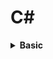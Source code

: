 # C# 

<div style="width:1000px;margin:auto">
<details><summary><b>Basic</b></summary>
<details><summary><b>Input / Output</b></summary>
```csharp
// Reading input from user.
string name = Console.ReadLine();
int num = int.Parse(Console.ReadLine());   // parse the string into integer.
# Handle if user doesn't provide an integer
int x = 0;
int.TryParse(Console.ReadLine(), out x);

// Printing the output
Console.WriteLine("Hello " + name);
Console.Write("Hello {0}", name);
```
</details>

<details><summary><b>Data Types</b></summary>
```csharp
byte ByteNumber = 123;   // 1 byte (0 --> 255)
sbyte SByteNum  = -12;    // 1 byte (-128 --> 127)


short shortNumber = 2;    // 2 bytes (-32,768 --> 32,768)
ushort UshortNum = 12;   // 2 bytes (0 --> 65,535)

int intNumber = 10;          // 4 bytes (-2,147,483,648 --> 2,147,483,648)
uint UintNum =  120;        // 4 bytes (0 --> 4,294,967,295)

long LongNum = 213;       // 8 bytes (-9,223,372,036,854,775,808 --> +9,223,...)
ulong ULongNum = 12;     // 8 bytes (0 --> 18,446,744,073,709,551,615)

float floatNumber = 10.123f;       // 4 bytes.
double douNumber = 121.234d;	// 8 bytes.
decimal decNumber = 123m;		// 16 bytes.

string name = "Mosaab";
char character = 'M';

bool condition = true;

// Let C# determine the type of data.
// using "var" keyword.
var test = 1000;
```
</details>

<details><summary><b>Casting</b></summary>
```csharp
int intNumber = 10;
float floatNumber = 10.123f;
double douNumber = 121.234d;
string name = "";

# First way.
name = intNumber.ToString();

# Second way: using Convert class.
searialNo = Convert.ToInt32 (anyNo);

# Third way: direct casting.
searialNo = (int)anyNo;
```
</details>

<details><summary><b>DateTime</b></summary>
```csharp
# DateTime
DateTime myDate = new DateTime(2020, 5, 25);
DateTime myDate = DateTime.Today;
DateTime myDate = DateTime.Now;

# Show DateTime 
Console.WriteLine(myDate.ToShortDateString());  // show only the date (short format).
Console.WriteLine(myDate.ToShortTimeString());  // show only the time (short format).
Console.WriteLine(myDate.ToLongDateString());   // (long format)
Console.WriteLine(myDate.ToLongTimeString());   // (long format)

# Formatted datetime.
string formattedDate = string.Format("Date is {0: yyyy MMMM dddd HH mm ss tt}", myDate);
Console.WriteLine(formattedDate);
```
</details>

<details><summary><b>If Condition</b></summary>
```csharp
if (num1 > num2)
{
	Console.WriteLine ("Num1 is larger than Num2");
}
else if (num1 < num2)
{
	Console.WriteLine ("Num1 is less than Num2");
}
else
{
	Console.WriteLine ("Num1 equals Num2");
}
```
</details>

<details><summary><b>Constants</b></summary>
```csharp
const double gravity = 9.8d;
```
</details>

<details><summary><b>String Manipulations</b></summary>
```csharp
string movieName = "       Lord of the RingS      ";

// Indexing
Console.WriteLine (movieName[12]);

// Trim
Console.WriteLine (movieName.Trim());

// Upper Case
Console.WriteLine (movieName.ToUpper ().Trim ());

// Lower Case
Console.WriteLine (movieName.Trim ().ToLower ());

// Length
Console.WriteLine (movieName.Length);

// Replace
Console.WriteLine (movieName.Replace ('l', 'L').Trim ());

// Index of 
Console.WriteLine (movieName.IndexOf ('o'));

// Last Index of
Console.WriteLine (movieName.LastIndexOf ('o')); 

// Substring
Console.WriteLine (movieName.Trim().Substring (5, 2));

// Remove after Index
Console.WriteLine (movieName.Trim().Remove (4));

// Insert
Console.WriteLine (movieName.Trim().Insert (0, "Added "));
```
</details>

<details><summary><b>Escape Characters</b></summary>
```csharp
// Ignore the special characters.
string path = @"C:\nami\tark";

// Don't ignore the special characters.
string path = "C:\\nami\\tark"
```
</details>

<details><summary><b>String Interpolation</b></summary>
```csharp
string name = "Mosaab";

Console.WriteLine("Welcome " + name);
Console.WriteLine("Welcome {0}", name);
Console.WriteLine($"Welcome {name}");
```
</details>

<details><summary><b>Loops</b></summary>
```csharp
// For Loop
for(int i = 0; i <= 10; i++) {
	Console.WriteLine (i);
}

// While Loop
int x = 5;
while (x <= 10) {
	Console.WriteLine (x++);
}
```
</details>

<details><summary><b>Math</b></summary>
```csharp
double x = 4.226d;

// Ceiling
Console.WriteLine($"Ceiling: {Math.Ceiling(x)}");

// Floor
Console.WriteLine($"Floor: {Math.Floor(x)}");

// Round
Console.WriteLine($"Round: {Math.Round(x, 2)}");

// Truncate
Console.WriteLine($"Truncate: {Math.Truncate(x)}");

// Max
Console.WriteLine($"Max: {Math.Max(x, y)}");

// Min
Console.WriteLine($"Min: {Math.Min(x, y)}");

// Sqrt
Console.WriteLine($"Sqrt: {Math.Sqrt(y)}");

// POW
Console.WriteLine($"Pow: {Math.Pow(2, 2)}");
```
</details>

<details><summary><b>Random</b></summary>
```csharp
// Random Integer.
Random rand = new Random();
int x = 0;
x = rand.Next(1, 13);
Console.WriteLine("Month: " + x);

// Random Float
double y = 0;
y = rand.NextDouble() * 10;
Console.WriteLine("Random Double: " + y);
```
</details>

<details><summary><b>Array</b></summary>
<h4>Arrays</h4>
```csharp
// Instansiate an array
int[] nums = new int[5] { 1, 2, 3, 4, 5 };
string[] days = { "Sun", "Mon", "Tue", "Wed", "Thur", "Fri", "Sat" };

// Loop over the arrays. using FOR
for (int i=0; i < nums.Length; i++) {
	Console.WriteLine (nums [i]);
}

// Loop Over the array. using FOREACH.
foreach(var day in days) {
	Console.WriteLine (day);
}
```
</details>

<details><summary><b>Method/Function</b></summary>
<h4>1. Basic Structure</h4>
```csharp
// Define the method outside of the Main method.
static void DisplayMessage() {
	Console.WriteLine("Process is done");
}
```

<h4>2. Parameters</h4>
```csharp
// Define the method outside of the Main method.
static int Add(int x, int y) {
	return x + y
}
```

<h4>3. value Vs. reference</h4>
```csharp
// variable has to be initialized.
int x = 10;

// outside of the main method
static void ChangeX(ref int x) {
	x = 200;
}

// to call the function as follows:
ChangeX(ref x)
```
```csharp
// if variable is not instialized, we can use "out" keyword.
int x;

// outside of the main method.
static void Change(out int x) {
	x = 200;
}

// use it like this.
Change(out x);
```

<h4>4. Overloaded Methods</h4>
```csharp
static void WelcomeGuest() {
	Console.WriteLine("Something");
}

static void WelcomeGuest(string name) {
	Console.WriteLine($"Welcome {name}");
}
```
</details>
</details><hr>
<details><summary><b>OOP</b></summary>
<details><summary><b>Class</b> & <b>Getter & Setter</b></summary>
```csharp
// everthing is by default private
class Person {
	string firstName;
	public string lastName;
	DateTime birthDate;
	string country;
	
	// Getter & Setter
	public string FirstName {
		get { return firstName; }
		set { firstName = value; }
	}
	
	// Another way of Getter & Setter
	public DateTime BirthDate { get; set; }
}

// instatiating the class in the main method
Person perOne = new Person();
perOne.FirstName = "Mosaab";
perOne.BirthDate = new DateTime(12, 1, 1996);
```
</details>

<details><summary><b>Constructor</b></summary>
```csharp
// everthing is by default private
class Person {
	string firstName;
	public string lastName;
	DateTime birthDate;
	string country;
	
	// Constructor
	public Person (string first, string last) {
		firstName = first;
		lastName  = last;
	}
}

// instatiating the class in the main method
Person perOne = new Person("Mosaab", "Muhammad");
```
</details>

<details><summary><b>Static Methods</b></summary>
<h4>Used without the need to instantiate the class.</h4>
```csharp
static void Main() {
	Person person = new Person();
	person.SayHi(); // called from the static method.
}

static void SayHi() {
	Console.WriteLine("Hi!, from static method");
}


class Person {
	public void SayHi() {
		// print something.
	}
}
```
</details>
<details><summary><b>Inheritance</b></summary>
<p><img src="./imgs/inheritance.png" alt="" /></p>
```csharp
	class Dog : Animal {

	}
```
</details>

<details><summary><b>Access Modifiers</b></summary><p><ul>
<li><b>Public:</b> Access is not restricted.</li>
<li><b>Protected:</b> Access is limited to the containing class or types derived from the containing class.</li>
<li><b>Private:</b> Access is limited to the containing type.</li>
<li><b>Internal:</b> Access is limited to the current assembly.</li>
<li><b>Protected Internal:</b> Access is limited to the current assembly or types derived from the containing class.</li>
</ul></p></details>

<details><summary><b>Polymorphism</b></summary>
<h5>use `virtual` in the parent class, and `override` in the child class.</h5>
```csharp
class MainClass
{
	public static void Main (string[] args)
	{
		Shape[] shapes = new Shape[3];
		shapes [0] = new Line ();
		shapes [1] = new Circle ();
		shapes [2] = new Triangle ();

		foreach (var shape in shapes) {
			shape.Draw ();
		}
	}
}

class Shape {
	public virtual void Draw() {
		Console.WriteLine ("I am a simple shape");
	}
}

class Circle : Shape {
	public override void Draw() {
		Console.WriteLine ("I am a Circle");
	}
}

class Triangle : Shape {
	public override void Draw() {
		Console.WriteLine ("I am a Triangel");
	}
}

class Line : Shape {
	public override void Draw() {
		Console.WriteLine ("I am a Line");
	}
}
```
</details>
<details><summary><b>Abstraction</b></summary>
<p><b>Abstract Class</b> is a concept or an idea not associated with any specific instance. "Can't be instantiated"</p>
```csharp
class MainClass
{
	static void Main()
	{
		Line line = new Line ();
		line.SayHi();
	}

}

abstract class Shape
{
	public void SayHi()
	{
		Console.WriteLine ("Hi from the abstract class.");
	}

	abstract public void Draw();
}

class Line : Shape
{
	public override  void Draw()
	{
		Console.WriteLine ("Hi Im a line");
	}
}
```
</details>
<details><summary><b>#region</b> & <b>#endregion</b></summary>
```csharp
// region is used to fold the code.
class Program {
	public static void Main() {
		Mercedes car = new Mercedes ();
		car.DisplayInfo ();
	}
}

#region Car = This is the solution for the car exercies
class Car {

	#region Properties
	private decimal price;
	protected int maxSpeed;
	public string color;
	#endregion

	protected decimal Price {
		get { return price; }
		set { price = value; }
	}

	public virtual void DisplayInfo() {
		price = 10000;
		maxSpeed = 300;
		color = "Black";

		Console.WriteLine ($"Default values: price is {Price}, max speed = {maxSpeed}, color = {color}");
	}
}

class Mercedes : Car {
	public override void DisplayInfo() {
		base.DisplayInfo ();

		base.Price = 15000;
		base.color = "blue";
		base.maxSpeed = 200;

		Console.WriteLine ($"Overriden values: price = {Price}, speed = {maxSpeed}, color = {color}");
	}
}
#endregion

```
</details>
<details><summary><b>Sealed Class</b> can't be inherted </summary>
```csharp
// Animal class CAN'T be inherted.
sealed class Animal {
	public int number = 200;
}
```
</details>
<details><summary><b>Static Class</b></summary>
<p><ul>
<li>You can only have static members</li>
<li>You can't create an instance of it</li>
<li>They are implicitly sealed</li>
</ul></p>
```csharp
class Program {
	public static void Main() {
		// There's no need to instantiate a class.
		Animal.GetAge ();
	}
}

static class Animal {
	// members must be static
	static public string name;

	// methods must be static
	static public void GetAge() {
		Console.WriteLine (DateTime.Now.Year - DateTime.Now.AddYears (-2).Year);
	}
	
}
```
</details>
<details><summary><b>Nested Class</b></summary>
```csharp
class Program {
	public static void Main() {
		Animal animal = new Animal ();

		// instantiate a dog nested class.
		Animal.Dog dog = new Animal.Dog ();

		// instantiate a cat nested class.
		Animal.Cat cat = new Animal.Cat ();
	}
}

class Animal {
	public string name;
	public string country;

	public class Dog {
		public string breed;
		public string nickName;
	}

	public class Cat {
		public string CatName;
	}
}
```
</details>

<details><summary><b>Partial Class</b></summary>
when you write parts of the same class in different places.
```csharp
class Program {
	public static void Main() {
		Animal animal = new Animal ();
		Console.WriteLine (animal.age + " " + animal.name);
	}
}

partial class Animal {
	public int age = 13;
	
}

partial class Animal {
	public string name = "Max";
}

```
</details>
<details><summary><b>Namespace</b></summary>
```csharp
namespace Learning_C_Sharp
{
	class Program {
		public static void Main() {
			System.Console.WriteLine ();
			NameSpace.Animal animal = new NameSpace.Animal ();
			animal.SayHi ();
		}
	}
}

namespace NameSpace {
	class Animal {
		public string animalColor;

		public void SayHi() {
			Console.WriteLine ("Hi from my own namespace");
		}
	}
}
```
</details>
<details><summary><b>Struct</b></summary>
<p><img src="imgs/struct.png" alt="" /></p>

```csharp
namespace Learning_C_Sharp
{
	class Program {
		public static void Main() {
			Employee emp = new Employee ("Mosaab", "Data Scientist", 9000);
			Console.WriteLine ($"Name: {emp.name}, Job: {emp.job}, Salary: ");
		}
	}

	struct Employee {
		public string name;
		public string job;
		private decimal salary;

		public Employee(string EmpName, string EmpJob, decimal EmpSalary) {
			name   = EmpName;
			job    = EmpJob;
			salary = EmpSalary;
		}

		//public decimal Salary () {get; set;}

		public void SayHi() {
			Console.WriteLine ("Hi from the method in struct");
		}
	}
}
```
</details>
<details><summary><b>Enum</b></summary>
```
namespace Learning_C_Sharp {
	class Program {
		public static void Main() {
			string weekDayName = WeekDay.Monday.ToString ();
			WeekDay day = WeekDay.Sunday;

			Console.WriteLine ((int)day+" "+weekDayName);
		}
	}
	enum WeekDay {
		Monday,
		Tuesday,
		Wednesday,
		Thursday,
		Friday = 40,
		Saturday = 50,
		Sunday = 60
	}
}
```
</details>
<details><summary><b>this</b> Keyword</summary>
```
namespace Learning_C_Sharp {
	class Program {
		public static void Main() {
			Animal ani = new Animal("Mosaab");

			Console.WriteLine ($"Hello {ani.Name}");
		}
	}

	class Animal {
	 	string name;

		public Animal (string name) {
			this.name = name;
		}

		public string Name {
			get { return name; }
			set { name = value; }
		}
	}
}

```
</details>

<details><summary><b>Interface</b></summary>
<details><summary>Interface Vs Abstract</summary>
<p><img src="./imgs/interface.png" alt="" /></p>
<p><img src="./imgs/interfaceVsAbstract.png" alt="" /></p>
</details>

```
namespace Learning_C_Sharp {
	class Program {
		public static void Main() {
			Dog dog = new Dog ();
			dog.Attack (); 
			dog.Run ();
		}
	}

	public interface IAnimal {
		void Run();
	}

	public interface IDogCommands : IAnimal{
		void Stay();
		void Sit();
		void Attack();

		string DogName { get; set; }
	}

	class Dog : IDogCommands, IAnimal {
		private string DogBreed;

		public void Stay() {
			Console.WriteLine ("Do is staying");
		}
		public void Sit() {
			Console.WriteLine ("Dog is sitting.");
		}
		public void Attack() {
			Console.WriteLine ("Attack");
		}
		public void Run() {
			Console.WriteLine ("Run");
		}

		public string DogName { get; set; }
	}

}
```
</details>

<details><summary><b>Composition</b></summary>
<ul>
<li><b>Composition</b> is defined as <i>"part-of"</i> relationship between objects, i.e. Engine is part of Car.</li>
<li>The lifetime of the child instance is denpendant on the owner or the parent class instance. Child objects doesn't have their lifecycle without parent object.</li>
<li>If a parent object is deleted, all its child objects will also be deleted</li>
</ul>
</details>

<details><summary><b>Aggregation</b></summary>
<p><img src="./imgs/20200328-154806.png" alt="" /></p>
<p><img src="./imgs/20200328-154942.png" alt="" /></p>
</details>

<details><summary><b>Association</b></summary>
<p><img src="./imgs/20200328-155201.png" alt="" /></p>
<p><img src="./imgs/20200328-155340.png" alt="" /></p>
</details>
</details><hr>

<details><summary><b>Advanced</b></summary>
<details><summary><b>.NET</b></summary>
<p><b>.NET</b> is a component of Windows that includes a virtual execution system called the <b>(CLR)</b> Common Language Runtime and a unified set of class libraries.</p>
</details>
<details><summary><b>Debug.WriteLine()</b></summary>
```
using System.Diagnostics;

namespace Learning_C_Sharp {
	class Program {
		public static void Main() {
			int x = 0;
			int y = 2;

			Debug.WriteLine($"x = {x}");
			Debug.WriteLineIf(y > 0, $"y = {y}");
		}
	}
}
```
</details>

<details><summary><b>Documentation</b></summary>
Write /// then it will show like this:
```
/// <summary>
/// Class Animal will be a base class for the child classes like Dogs.
/// </summary>
class Program {

}
```
</details>
<details><summary><b>Files</b></summary>
```
using System.IO;

namespace Learning_C_Sharp {
	class Program {
		public static void Main() {
			// WRITING
			string file = @"path/to/your/file";
			StreamWriter sw = new StreamWriter(file, true);
			sw.WriteLine ("John");
			sw.WriteLine ("Ahmed");
			sw.Close ();
			
			// READING
			string file = @"path/to/your/file";
			StreamReader sr = new StreamReader(file);
			Console.WriteLine(sr.ReadToEnd());
			Console.WriteLine("File Ended");
			sr.Close();
		}
	}
}
```
</details>

<details><summary><b>Console.Color</b></summary>
```
namespace Learning_C_Sharp {
	class Program {
		public static void Main() {
			string msg = "Hallo, Guten Morgen";

			Console.ForegroundColor = ConsoleColor.Green;
			Console.WriteLine (msg);

			Console.ForegroundColor = ConsoleColor.DarkYellow;
			Console.BackgroundColor = ConsoleColor.White;
			Console.WriteLine (msg);
		}

	}
}
```
</details>
<details><summary><b>Digit Seperator</b></summary>
```
var distance = 149_600_000;
```
</details>
<details><summary><b>"default"</b> Keyword</summary>
```
namespace Learning_C_Sharp {
	class Program {
		public static void Main() {
			long longVar = default(long);
			string str   = default(string);
			int integer = default(int);

			Console.WriteLine ($"{longVar}, {str}, {integer}");
		}

	}
}
```
</details>

<details><summary><b>Optional</b> parameters</summary>
```
namespace Learning_C_Sharp {
    class Program {
        public static void Main() {
            print();
        }

        public static void print(object msg = null) {
    		Console.WriteLine(msg);
    	}
    }
}
```
</details>
</details><hr>

<details><summary><b>Collections</b></summary>
<details><summary><b>ArrayList</b> (Non-Generic)</summary>
```
using System.Collections;

namespace Learning_C_Sharp {
	class Program {
		public static void Main() {
			// Creating
			ArrayList array = new ArrayList ();

			// Adding
			array.Add ("first");
			array.Add (12);
			array.Add (41.2d);

			// Looping
			foreach(var item in array) {
				Console.WriteLine (item);
			}

			// Inserting
			array.Insert (1, "second");

			Console.WriteLine ("----------------");

			// Length & Indexing
			for(var i = 0; i < array.Count; i++) {
				Console.WriteLine (array [i]);
			}

			// Sorting
			ArrayList arr2 = new ArrayList ();
			arr2.Add ("Ahmed");
			arr2.Add ("Mosaab");
			arr2.Add ("Sally");

			arr2.Sort ();
			Console.WriteLine ("----------------");
			foreach(var item in arr2) {
				Console.WriteLine (item);
			}

			// Reversing
			arr2.Reverse ();
			Console.WriteLine ("----------------");
			foreach(var item in arr2) {
				Console.WriteLine (item);
			}

			// Removing
			arr2.Remove ("Ahmed");    // Remove an item.
			arr2.RemoveAt (0);        // Remove item at index.
			//arr2.RemoveRange (1, 3);  // Remove items between these range.
			//arr2.Clear ();            // Remove all items.
			Console.WriteLine ("----------------");
			foreach(var item in arr2) {
				Console.WriteLine (item);
			}

			// Contains
			Console.WriteLine (array.Contains (12));

			// GetRange
			ArrayList subArr = new ArrayList ();
			subArr = array.GetRange (0, 2);

			foreach(var item in subArr) {
				Console.WriteLine (item); 
			}
		}
	}
}
```
</details>
<details><summary><b>Hashtables</b> (Non-Generic)</summary>
```
using System.Collections;

namespace Learning_C_Sharp {
	class Program {
		public static void Main() {
			// Creating
			Hashtable table = new Hashtable ();

			// Adding
			table.Add ("Microsoft", "USA");
			table.Add ("Sony", "Japan");
			table.Add ("IKEA", "Sweden");
			table.Add ("Mercedes", "Germany");

			// Looping
			foreach (DictionaryEntry item in table) {
				Console.WriteLine ($"{item.Key}: {item.Value}");
			}
			for(var i = 0; i < table .Count; i++) {
				Console.WriteLine ($"{table.GetKey(i)}: {list.GetByIndex(i)}");
			}

			// Length
			Console.WriteLine (table.Count);

			// Remove
			table.Remove ("IKEA");
			foreach(DictionaryEntry item in table) {
				Console.WriteLine (item.Key); 
			}

			// Contains
			Console.WriteLine (table.Contains ("panasonic")); // for keys.
			Console.WriteLine (table.ContainsValue ("Japan")); // for values.

			// To ArrayList
			ArrayList arr = new ArrayList (table.Values);
			foreach (var item in arr) {
				Console.WriteLine (item);
			}
		}
	}
}
```
</details>

<details><summary><b>SortedList</b> (Non-Generic)</summary>
<ul>
<li>There is generic and non-generic SortedList</li>
<li>Stores the key-value pairs in ascending order of the key.</li>
<li>Key must be unique and can't be null.</li>
<li>Value can be null or duplicate.</li>
<li>Value can be of any type</li>

```
using System.Collections;

namespace Learning_C_Sharp {
	class Program {
		public static void Main() {
			// Creating
			SortedList list = new SortedList ();

			// Adding
			/// No duplicate keys.
			/// duplicate values allowed.
			list.Add (10, "Jan");
			list.Add (2, "Feb");
			list.Add (3, "Mar");
			list.Add (4, "Apr");

			// Length
			Console.WriteLine (list.Count);

			// Looping
			foreach(DictionaryEntry item in list) {
				Console.WriteLine ($"{item.Key}: {item.Value}");
			}

			for(var i = 0; i < list.Count; i++) {
				Console.WriteLine ($"{list.GetKey(i)}: {list.GetByIndex(i)}");
			}

			// Index
			Console.WriteLine (list [10].ToString ());

			// Remove
			list.RemoveAt (1);

			foreach(DictionaryEntry item in list) {
				print ($"{item.Key}: {item.Value}");
			}

			// Contains
			print (list.ContainsValue ("Apr"));
		
			// To ArrayList
			ArrayList arr = new ArrayList (list.Values);

		}

		public static void print(object msg) {
			Console.WriteLine (msg);
		}
	}
}
```
</details>
<details><summary><b>Stack</b> (Non-Generic)</summary>
```
using System.Collections;

namespace Learning_C_Sharp {
	class Program {
		public static void Main() {
			// Creating.
			Stack st = new Stack ();

			// Adding.
			st.Push ("David");
			st.Push ("Emmy");
			st.Push ("Jack");
			st.Push ("Emma");

			// Length.
			print (st.Count);

			// Looping.
			foreach(var item in st) {
				print (item); 
			}

			// Peek at the first element to go.
			print ("---------------");
			print (st.Peek ());

			// Remove (pop).
			print ("---------------");
			print (st.Pop ());
			print (st.Count);

			foreach(var item in st) {
				print (item);
			}
		}
		public static void print(object msg) {
			Console.WriteLine (msg);
		}
	}
}
```
</details>
<details><summary><b>Queue</b> (Non-Generic)</summary>
```
using System.Collections;

namespace Learning_C_Sharp {
	class Program {
		public static void Main() {
			// Creating.
			Queue qu = new Queue ();

			// Adding
			qu.Enqueue ("Cavin");
			qu.Enqueue ("Tom");
			qu.Enqueue ("Emma");

			// Length
			print (qu.Count);

			// Loop
			foreach(var item in qu) {
				print (item);
			}

			// Peek at the first element.
			print ($"First element: {qu.Peek ()}");

			// Remove (Dequeue)
			print (qu.Dequeue ()); 

		}

		public static void print(object msg) {
			Console.WriteLine (msg);
		}
	}
}
```
</details>
<details><summary><b>BitArray</b> (Non-Generic)</summary>
```
using System.Collections;

namespace Learning_C_Sharp {
	class Program {
		public static void Main() {
			// Creating.
			bool[] boolArr = new bool[4];

			boolArr [0] = false;
			boolArr [1] = false;
			boolArr [2] = false;
			boolArr [3] = true;

			BitArray firstArr = new BitArray(4);
			BitArray secondArr = new BitArray (boolArr);

			// Setting Values.
			firstArr.Set (0, false);
			firstArr.Set (1, false);
			firstArr.Set (2, true);
			firstArr.Set (3, true);

			// Loop
			foreach(var item in secondArr) {
				print (item);
			}

			// Length
			print (secondArr.Count);

			// AND - OR - NOT
			BitArray result = new BitArray (4);
			// result = firstArr.And (secondArr);
			// result = firstArr.Or (secondArr);
			result = firstArr.Not ();

			foreach(var item in result) {
				print (item);
			}


		}

		public static void print(object msg) {
			Console.WriteLine (msg);
		}
	}
}
```
</details>
<details><summary><b>List</b> (Generic)</summary>
<ul>
<li>Stores elements of the specified type.</li>
<li>It grows and shrinks automatically.</li>
<li>Can store multiple null and duplicate elements</li>
<li>Can be accessed using indexer, for loop or foreach statement</li>
<li>It is ideal for storing and retrieving large number of elements</li>
</ul>

```
using System.Collections.Generic;

namespace Learning_C_Sharp {
	class Program {
		public static void Main() {
			// Creating
			List<string> firstList = new List<string> ();
			IList<string> secList = new List<string> ();

			// Adding.
			firstList.Add ("England");
			firstList.Add ("Hungary");
			firstList.Add ("China");
			firstList.Add ("Germany");
			firstList.Add ("Egypt");

			// Count/Length
			print (firstList.Count);

			// Loop
			foreach(var item in firstList) {
				print (item);
			}
			print ("-------------");

			for(var i = 0; i < firstList.Count; i++) {
				print (firstList[i]);
			}

			// Sorting
			print ("-------------");
			firstList.Sort ();
			printList (firstList);

			// Reverse
			print ("---------");
			firstList.Reverse ();
			printList (firstList);

			// Remove
			firstList.Remove ("Egypt");   // Remove value.
			firstList.RemoveAt (0);       // Remove value at index.
			// firstList.RemoveRange (0, 1); // Remove range.
			// firstList.Clear ();			  // Remove All values.

			// Contains.
			print (firstList.Contains ("Egypt"));

			// Get Range
			firstList.GetRange (0, 2);
		}

		public static void print(object msg) {
			Console.WriteLine (msg);
		}

		public static void printList(List<string> list) {
			foreach (var item in list) {
				print (item);
			}
		}
	}
}
```
</details>
<details><summary><b>Dictionary</b> (Generic)</summary>
```
using System.Collections.Generic;
using System.Linq;

namespace Learning_C_Sharp {
	class Program {
		public static void Main() {
			// Creating
			Dictionary<string, string> cap = new Dictionary<string, string>();

			// Adding
			cap.Add("Russia", "Moscow");
			cap.Add("Italy", "Rome");
			cap.Add("England", "London");
			cap.Add("Japan", "Tokyo");

			// Creating with Initialization.
			Dictionary<int, string> names = new Dictionary<int, string> () {
				{ 1, "James" },
				{ 2, "Mosaab" },
				{ 3, "Muhammad" }
			};

			// Length/Count
			print ($"Count: {cap.Count}");

			// Loop
			foreach(var item in cap) {
				print($"{item.Key}: {item.Value}");
			}
			print ("----------------");

			for(int i = 0; i < cap.Count; i++) {
				print ($"{cap.Keys.ElementAt(i)}: {cap[cap.Keys.ElementAt(i)]}");
			}

			// Get a Value by a Key.
			print (cap ["Japan"]);
			print(cap.TryGetValue ("Germany", out string result));

			// Remove All.
			// cap.Clear();

			// Contains.
			print(cap.ContainsKey("Japan"));

		}

		public static void print(object msg) {
			Console.WriteLine (msg);
		}

		public static void printDict(Dictionary<string, string> dict) {
			foreach(var item in dict) {
				print($"{item.Key}: {item.Value}");
			}
		}
	}

```
</details>

<details><summary><b>SortedList</b> (Generic)</summary>
```
using System.Collections.Generic;
using System.Linq;

namespace Learning_C_Sharp {
	class Program {
		public static void Main() {
            // Creating.
            SortedList<string, string> list = new SortedList<string, string>();

            // Adding
            list.Add("England", "London");
            list.Add("Japan", "Tokyo");
            list.Add("Egypt", "Cairo");
            list.Add("Italy", "Rome");

            // Count/Length
            print($"Count: {list.Count}");

            // Loop
            foreach(var item in list) {
                print($"{item.Key}: {item.Value}");
            }

            for(int i = 0; i < list.Count; i++) {
                print($"{list.Keys[i]}: {list.Values[i]}");
            }

            // TryGetValue.
            print($"Exists: {list.TryGetValue("Jack", out string number)}");

            // Remove
            list.Remove("Japan");
            // list.Clear();
            list.RemoveAt(0);
            printDict(list);

            // Contains
            print(list.ContainsKey("England"));
        }

		public static void print(object msg) {
			Console.WriteLine (msg);
		}

		public static void printDict(SortedList<string, string> dict) {
			foreach(var item in dict) {
				print($"{item.Key}: {item.Value}");
			}
		}
	}
}
```
</details>
<details><summary><b>SortedDictionary</b> (Generic)</summary>
<ul>
<li>SortedList uses less memory than SortedDictionary</li>
<li>SortedDictionary has faster insertion and removal operations for unsorted data.</li>
<li>If the list is populated all at once from sorted data, SortedList is faster than SortedDictionary</li>
</ul>
```
using System.Collections.Generic;
using System.Linq;

namespace Learning_C_Sharp {
	class Program {
		public static void Main() {
            SortedDictionary<int, string> colors = new SortedDictionary<int, string>();

            // Adding.
            colors.Add(4, "Blue");
            colors.Add(2, "Black");
            colors.Add(3, "Orange");
            colors.Add(5, "Purple");
            colors.Add(1, "White");

            // Looping
            foreach(var item in colors) {
                print($"{item.Key}: {item.Value}");
            }

            for(int i = 0; i < colors.Count; i++) {
                print($"{colors.Keys.ElementAt(i)}: {colors.Values.ElementAt(i)}");
            }

            // Remove
            colors.Remove(1);
            colors.Clear();
        }

		public static void print(object msg) {
			Console.WriteLine (msg);
		}
	}
}
```
</details>
<details><summary><b>Stack</b> (Generic)</summary>
```
using System.Collections.Generic;
using System.Linq;

namespace Learning_C_Sharp {
	class Program {
		public static void Main() {
            // Creating
            Stack<string> Ram = new Stack<string>();

            // Adding (pusing);
            Ram.Push("VSC");
            Ram.Push("Pandas");
            Ram.Push("Numpy");
            Ram.Push("Google Ghrome");

            // Loop
            foreach(var item in Ram)
            {
                print(item);
            }

            // Peek
            print(Ram.Peek());
        }

		public static void print(object msg) {
			Console.WriteLine (msg);
		}
	}
}
```
</details>

<details><summary><b>Queue</b> (Generic)</summary>
```
using System.Collections.Generic;
using System.Linq;

namespace Learning_C_Sharp {
	class Program {
		public static void Main() {
            // Creating
            Queue<DateTime> arrivals = new Queue<DateTime>();

            // Adding (Enqueue)
            arrivals.Enqueue(new DateTime(2017, 01, 01));
            arrivals.Enqueue(new DateTime(2016, 10, 14));
            arrivals.Enqueue(new DateTime(2018, 06, 02));

            // Peek.
            print(arrivals.Peek());

            // Length/Count
            print($"Count: {arrivals.Count}");

            // Loop
            foreach(var item in arrivals)
            {
                print(item);
            }

        }

		public static void print(object msg) {
			Console.WriteLine (msg);
		}
	}
}
```
</details>
<details><summary><b>KeyValuePair</b> (Generic)</summary>
<p><b>KeyValuePair</b> stores 2 values together. It's a single generic struct</p>

```
using System.Collections.Generic;
using System.Linq;

namespace Learning_C_Sharp {
	class Program {
		public static void Main() {
            // Creating
            var cap = new List<KeyValuePair<string, string>>();

            // Adding.
            cap.Add(new KeyValuePair<string, string>("Russia", "Moscow"));
            cap.Add(new KeyValuePair<string, string>("Sweden", "Stockholm"));
            cap.Add(new KeyValuePair<string, string>("Portugal", "Lisbon"));
            cap.Add(new KeyValuePair<string, string>("Egypt", "Cairo"));

            // Remove.
            cap.RemoveAt(0);

            // Loop
            foreach(var item in cap)
            {
                print(item.Key+" "+item.Value);
            }

            print(get_first_and_last());
            print(get_first_and_last().Key);
        }

		public static void print(object msg) {
			Console.WriteLine (msg);
		}

        public static KeyValuePair<string, string> get_first_and_last()
        {
            string firstName = "Mosaab";
            string lastName = "Muhammad";
            return new KeyValuePair<string, string>(firstName, lastName);
        }
    }
}
```
</details>
<details><summary><b>NameValueCollection</b></summary>
```
using System;
using System.Collections.Specialized;
using System.Collections;
using System.Collections.Generic;

namespace Learning_C_Sharp {
	class Program {
		public static void Main() {
            // Creating
            NameValueCollection cities = new NameValueCollection();

            // Adding.
            cities.Add("Germany", "Berlin");
            cities.Add("Germany", "Hamburg");
            cities.Add("Germany", "Frankfurt");
            cities.Add("Italy", "Milan");
            cities.Add("Italy", "Rome");

            // Loop.
            foreach(var item in cities)
            {
                print($"{item}: {cities[(string)item]}");
            }

            // Set.
            // This will change the values of italy to ONLY Venice.
            cities.Set("Italy", "Venice");

            // Remove.
            // cities.Clear();
            cities.Remove("Italy");
        }

        public static void print(object msg) {
			Console.WriteLine (msg);
		}

        public static KeyValuePair<string, string> get_first_and_last()
        {
            string firstName = "Mosaab";
            string lastName = "Muhammad";
            return new KeyValuePair<string, string>(firstName, lastName);
        }
    }
}
```
</details>


<details><summary><b>Cutom Generic Class</b></summary>
```
using System;
using System.Collections.Specialized;
using System.Collections.Generic;
using System.Linq;

namespace Learning_C_Sharp {
	class Program {
		public static void Main() {
            // Creating
            Buildings<int> empireState = new Buildings<int>();
            empireState.Name = "Empire";
            empireState.City = "New york";
            empireState.Height = 445;
            empireState.Weight = 365_000;

            Buildings<double> burjKhalifa = new Buildings<double>();
            burjKhalifa.Name = "Burj Khalifa";
            burjKhalifa.City = "Dubai";
            burjKhalifa.Height = 830;
            burjKhalifa.Weight = 450_000;

            print(empireState.Name);
            print(empireState.City);
            print(empireState.Height);
            print(empireState.Weight);

            print(burjKhalifa.Name);
            print(burjKhalifa.City);
            print(burjKhalifa.Height);
            print(burjKhalifa.Weight);

        }

        class Buildings<T>
        {
            private string name;
            public string Name
            {
                get { return name; }
                set { name = value; }
            }

            private string city;
            public string City
            {
                get { return city; }
                set { city = value; }
            }

            private T height;
            public T Height
            {
                get { return height; }
                set { height = value; }
            }

            private T weight;
            public T Weight
            {
                get { return weight; }
                set { weight = value; }
            }
        }
        public static void print(object msg) {
			Console.WriteLine (msg);
		}
	}
    }
}
```
</details>
<details><summary><b>Tuples</b></summary>
```
namespace Learning_C_Sharp {
	class Program {
        public static void Main() {
            // Creating
            var empInfo = new Tuple<int, string, string, DateTime, bool>(100, "Mosaab", "Muhammad", new DateTime(2017, 12, 10), true);

            // Display
            print(empInfo.Item1);
            print(empInfo.Item2);
            // and so on.

            // Another Creation procedure.
            var studentInfo = Tuple.Create(5, "John", "Cavin", new DateTime(2000, 10, 25));
            print(studentInfo.Item2);

        }

        public static void print(object msg) {
			Console.WriteLine (msg);
		}
    }
}
```
</details>
<details><summary><b>Nested Tuples</b></summary>
```
namespace Learning_C_Sharp {
	class Program {
        public static void Main() {
            // Creating
            var empInfo = new Tuple<int, string, string, string, string, string, string, Tuple<decimal, decimal, decimal, decimal, decimal, decimal, decimal>>
                (105, "James", "Moh", "cool", "", "", "", Tuple.Create(200m, 10m, 10m, 1231m, 12412m, 123m, 213m));

            print(empInfo.Item1);
            print(empInfo.Rest.Item7);
        }

        public static void print(object msg) {
			Console.WriteLine (msg);
		}
    }
}
```
</details>

<details><summary><b>Methods with Tuples</b></summary>
```
namespace Learning_C_Sharp {
    class Program {
        public static void Main() {
            var aria = Tuple.Create(12, "Aria", "Stark", "Winterfell");
            var sansa = Tuple.Create(18, "Sansa", "cool", "Winterfell");

            DisplayInfo(aria);
            DisplayInfo(sansa);
        }

        public static void print(object msg) {
    		Console.WriteLine(msg);
    	}

        public static void DisplayInfo(Tuple<int, string, string, string> personInfo)
        {
            print(personInfo.Item1);
            print(personInfo.Item2);
            print(personInfo.Item3);
            print(personInfo.Item4);
        }
    }
}
```
</details></details>
</div>